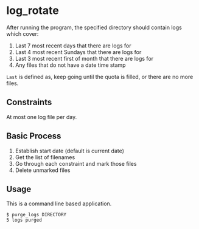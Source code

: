 log_rotate
==========

After running the program, the specified directory should contain logs which
cover:

  1. Last 7 most recent days that there are logs for
  2. Last 4 most recent Sundays that there are logs for
  3. Last 3 most recent first of month that there are logs for
  4. Any files that do not have a date time stamp

`Last` is defined as, keep going until the quota is filled, or there are no
more files.


## Constraints

At most one log file per day.


## Basic Process

  1. Establish start date (default is current date)
  2. Get the list of filenames
  3. Go through each constraint and mark those files
  4. Delete unmarked files


## Usage

This is a command line based application.

    $ purge_logs DIRECTORY
    5 logs purged

